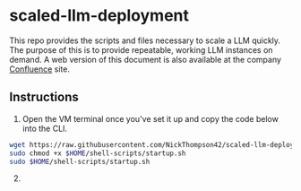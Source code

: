 # scaled-llm-deployment

This repo provides the scripts and files necessary to scale a LLM quickly. The purpose of this is to provide repeatable, working LLM instances on demand. A web version of this document is also available at the company [Confluence](https://roycegeo.atlassian.net/wiki/spaces/~6324d1ad29083bbe8cc52247/pages/262012998/Scaled+Use+-+New+VM) site.

## Instructions

1. Open the VM terminal once you've set it up and copy the code below into the CLI.

```bash
wget https://raw.githubusercontent.com/NickThompson42/scaled-llm-deployment/main/shell-scripts/startup.sh -O $HOME/shell-scripts/startup.sh
sudo chmod +x $HOME/shell-scripts/startup.sh
sudo $HOME/shell-scripts/startup.sh

```
2. 
